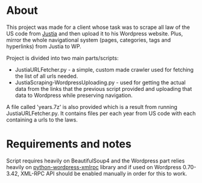# About

This project was made for a client whose task was to scrape all law of the US code from [Justia](https://www.justia.com/) and then upload it to his Wordpress website. Plus, mirror the whole navigational system (pages, categories, tags and hyperlinks) from Justia to WP. 

Project is divided into two main parts/scripts:
 - JustiaURLFetcher.py - a simple, custom made crawler used for fetching the list of all urls needed.
 - JustiaScraping-WordpressUploading.py - used for getting the actual data from the links that the previous script provided and uploading that data to Wordpress while preserving navigation.
 
A file called 'years.7z' is also provided which is a result from running JustiaURLFetcher.py. It contains files per each year from US code with each containing a urls to the laws.

# Requirements and notes
Script requires heavily on BeautifulSoup4 and the Wordpress part relies heavily on [python-wordpress-xmlrpc](https://python-wordpress-xmlrpc.readthedocs.io/en/latest/) library and if used on Wordpress 0.70-3.42, XML-RPC API should be enabled manually in order for this to work. 
